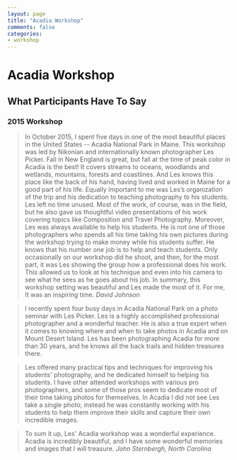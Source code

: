 ```yaml
---
layout: page
title: "Acadia Workshop"
comments: false
categories:
- workshop
---
```


# Acadia Workshop

## What Participants Have To Say
### 2015 Workshop 

> In October 2015, I spent five days in one of the most beautiful places in the United States -- Acadia National Park in Maine. This workshop was led by Nikonian and internationally known photographer Les Picker. Fall in New England is great, but fall at the time of peak color in Acadia is the best! It covers streams to oceans, woodlands and wetlands, mountains, forests and coastlines. And Les knows this place like the back of his hand, having lived and worked in Maine for a good part of his life.
> Equally important to me was Les’s organization of the trip and his dedication to teaching photography to his students. Les left no time unused. Most of the work, of course, was in the field, but he also gave us thoughtful video presentations of his work covering topics like Composition and Travel Photography. Moreover, Les was always available to help his students. He is not one of those photographers who spends all his time taking his own pictures during the workshop trying to make money while his students suffer. He knows that his number one job is to help and teach students. Only occasionally on our workshop did he shoot, and then, for the most part, it was Les showing the group how a professional does his work. This allowed us to look at his technique and even into his camera to see what he sees as he goes about his job. In summary, this workshop setting was beautiful and Les made the most of it. For me, It was an inspiring time. <cite>David Johnson</cite>

> I recently spent four busy days in Acadia National Park on a photo seminar with Les Picker. Les is a highly accomplished professional photographer and a wonderful teacher. He is also a true expert when it comes to knowing where and when to take photos in Acadia and on Mount Desert Island. Les has been photographing Acadia for more than 30 years, and he knows all the back trails and hidden treasures there.

> Les offered many practical tips and techniques for improving his students' photography, and he dedicated himself to helping his students. I have other attended workshops with various pro photographers, and some of those pros seem to dedicate most of their time taking photos for themselves. In Acadia I did not see Les take a single photo; instead he was constantly working with his students to help them improve their skills and capture their own incredible images.

> To sum it up, Les' Acadia workshop was a wonderful experience. Acadia is incredibly beautiful, and I have some wonderful memories and images that I will treasure. <cite>John Sternbergh, North Carolina </cite>

